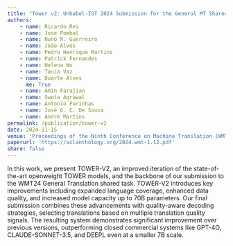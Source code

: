 ```yaml
---
title: "Tower v2: Unbabel-IST 2024 Submission for the General MT Shared Task"
authors:
    - name: Ricardo Rei
    - name: Jose Pombal
    - name: Nuno M. Guerreiro
    - name: João Alves
    - name: Pedro Henrique Martins
    - name: Patrick Fernandes
    - name: Helena Wu
    - name: Tania Vaz
    - name: Duarte Alves
      me: True
    - name: Amin Farajian
    - name: Sweta Agrawal
    - name: Antonio Farinhas
    - name: José G. C. De Souza
    - name: André Martins
permalink: /publication/tower-v2
date: 2024-11-15
venue: 'Proceedings of the Ninth Conference on Machine Translation (WMT)'
paperurl: 'https://aclanthology.org/2024.wmt-1.12.pdf'
share: false
---
```


In this work, we present TOWER-V2, an improved iteration of the state-of-the-art openweight TOWER models, and the backbone of our submission to the WMT24 General Translation shared task. TOWER-V2 introduces key improvements including expanded language coverage, enhanced data quality, and increased model capacity up to 70B parameters. Our final submission combines these advancements with quality-aware decoding strategies, selecting translations based on multiple translation quality signals. The resulting system demonstrates significant improvement over previous versions, outperforming closed commercial systems like GPT-4O, CLAUDE-SONNET-3.5, and DEEPL even at a smaller 7B scale.